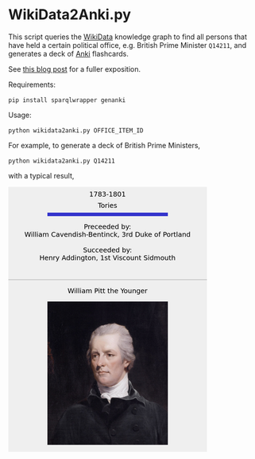 # WikiData2Anki.py

This script queries the [WikiData](https://query.wikidata.org/) knowledge graph
to find all persons that have held a certain political office, e.g. British
Prime Minister `Q14211`, and generates a deck of
[Anki](https://apps.ankiweb.net/) flashcards.

See [this blog post](https://jb753.user.srcf.net/wikidata2anki) for a fuller
exposition.

Requirements:
```
pip install sparqlwrapper genanki
```

Usage:
```
python wikidata2anki.py OFFICE_ITEM_ID
```

For example, to generate a deck of British Prime Ministers,

```
python wikidata2anki.py Q14211
```

with a typical result,

<img src="example.png" width="400">
